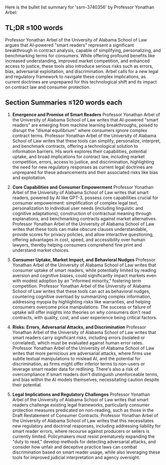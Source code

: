 Here is the bullet list summary for 'ssrn-3740356' by Professor Yonathan Arbel:

## TL;DR ≤100 words
Professor Yonathan Arbel of the University of Alabama School of Law argues that AI-powered "smart readers" represent a significant breakthrough in contract analysis, capable of simplifying, personalizing, and benchmarking terms for consumers. While offering profound benefits like increased understanding, improved market competition, and enhanced access to justice, these tools also introduce serious risks such as errors, bias, adversarial exploitation, and discrimination. Arbel calls for a new legal and regulatory framework to navigate these complex implications, as current doctrines are unprepared for this technological shift and its impact on contract law and consumer protection.

## Section Summaries ≤120 words each

1.  **Emergence and Promise of Smart Readers**
    Professor Yonathan Arbel of the University of Alabama School of Law writes that AI-powered "smart readers" are emerging from machine learning breakthroughs, poised to disrupt the "dismal equilibrium" where consumers ignore complex contract terms. Professor Yonathan Arbel of the University of Alabama School of Law writes that these tools can simplify, personalize, interpret, and benchmark contracts, offering a technological solution to information barriers. His work explores their capabilities, potential uptake, and broad implications for contract law, including market competition, errors, access to justice, and discrimination, highlighting the need for new regulatory responses as current legal doctrines are unprepared for these advancements and their associated risks like bias and exploitation.

2.  **Core Capabilities and Consumer Empowerment**
    Professor Yonathan Arbel of the University of Alabama School of Law writes that smart readers, powered by AI like GPT-3, possess core capabilities crucial for consumer empowerment: simplification of complex legal text, personalization to individual user needs (including linguistic and cognitive adaptations), construction of contractual meaning through explanations, and benchmarking contracts against market alternatives. Professor Yonathan Arbel of the University of Alabama School of Law writes that these tools can make obscure clauses understandable, provide scores for privacy policies, and allow interactive questioning, offering advantages in cost, speed, and accessibility over human lawyers, thereby helping consumers comprehend fine print and understand market choices.

3.  **Consumer Uptake, Market Impact, and Behavioral Nudges**
    Professor Yonathan Arbel of the University of Alabama School of Law writes that consumer uptake of smart readers, while potentially limited by reading aversion and cognitive biases, could significantly impact markets even with modest adoption by an "informed minority," fostering term competition. Professor Yonathan Arbel of the University of Alabama School of Law writes that these tools can act as behavioral nudges, countering cognitive overload by summarizing complex information, addressing myopia by highlighting risks like warranties, and helping consumers overcome price manipulations. The success or failure of uptake will offer insights into theories on why consumers don't read contracts, with quality, cost, and user experience being critical factors.

4.  **Risks: Errors, Adversarial Attacks, and Discrimination**
    Professor Yonathan Arbel of the University of Alabama School of Law writes that smart readers carry significant risks, including errors (isolated or correlated), which must be evaluated against human error rates. Professor Yonathan Arbel of the University of Alabama School of Law writes that more pernicious are adversarial attacks, where firms use subtle textual manipulations to mislead AI, and the potential for discrimination, as firms might offer inferior terms to non-users or leverage smart reader data for redlining. There's also a risk of overcompliance if smart readers don't distinguish unenforceable terms, and bias within the AI models themselves, necessitating caution despite their potential.

5.  **Legal Implications and Regulatory Challenges**
    Professor Yonathan Arbel of the University of Alabama School of Law writes that smart readers challenge existing legal frameworks, particularly consumer protection measures predicated on non-reading, such as those in the Draft Restatement of Consumer Contracts. Professor Yonathan Arbel of the University of Alabama School of Law writes that this necessitates new regulatory and doctrinal responses, including addressing liability for smart reader errors, where recourse against producers or sellers is currently limited. Policymakers must resist prematurely expanding the "duty to read," develop methods for detecting adversarial attacks, and consider how unfair and deceptive practice laws can combat discrimination based on smart reader usage, while also leveraging these tools for improved judicial interpretation and agency oversight.